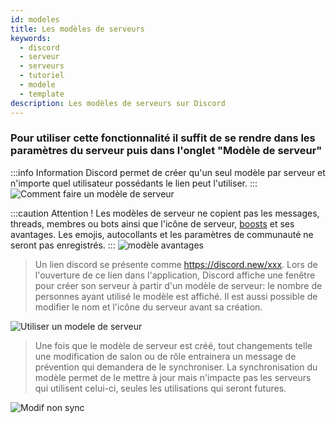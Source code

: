 ```yaml
---
id: modeles
title: Les modèles de serveurs
keywords:
  - discord
  - serveur
  - serveurs
  - tutoriel
  - modele
  - template
description: Les modèles de serveurs sur Discord
---
```


### Pour utiliser cette fonctionnalité il suffit de se rendre dans les paramètres du serveur puis dans l'onglet "Modèle de serveur"

:::info Information Discord permet de créer qu'un seul modèle par serveur et n'importe quel utilisateur possédants le lien peut l'utiliser. :::
![Comment faire un modèle de serveur](https://i.discord.fr/Fpmg.gif)

:::caution Attention !  Les modèles de serveur ne copient pas les messages, threads, membres ou bots ainsi que l'icône de serveur, [boosts](https://discord.fr/wiki/nitro-jeux/boost-serveur/boost/) et ses avantages. Les emojis, autocollants et les paramètres de communauté ne seront pas enregistrés. :::
![modèle avantages](https://i.discord.fr/vbnw.png)

> Un lien discord se présente comme https://discord.new/xxx. Lors de l'ouverture de ce lien dans l'application, Discord affiche une fenêtre pour créer son serveur à partir d'un modèle de serveur: le nombre de personnes ayant utilisé le modèle est affiché. Il est aussi possible de modifier le nom et l'icône du serveur avant sa création.

![Utiliser un modele de serveur](https://i.discord.fr/8uMK.gif)

> Une fois que le modèle de serveur est créé, tout changements telle une modification de salon ou de rôle entrainera un message de prévention qui demandera de le synchroniser. La synchronisation du modèle permet de le mettre à jour mais n'impacte pas les serveurs qui utilisent celui-ci, seules les utilisations qui seront futures.

![Modif non sync](https://i.discord.fr/T8U4.png)	
